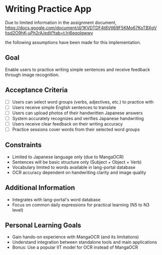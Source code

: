 # Writing Practice App

Due to limited information in the assignment document,
https://docs.google.com/document/d/1KVDTDF4t8VtI69F5KMo67KoTBXgVhsd2O9hK-uPh2rA/edit?tab=t.lrj6eqolqwwv

the following assumptions have been made for this implementation.

## Goal
Enable users to practice writing simple sentences and receive feedback through image recognition.

## Acceptance Criteria
- [ ] Users can select word groups (verbs, adjectives, etc.) to practice with
- [ ] Users receive simple English sentences to translate
- [ ] Users can upload photos of their handwritten Japanese answers
- [ ] System accurately recognizes and verifies Japanese handwriting
- [ ] Users receive clear feedback on their writing accuracy
- [ ] Practice sessions cover words from their selected word groups

## Constraints
- Limited to Japanese language only (due to MangaOCR)
- Sentences will be basic structure only (Subject + Object + Verb)
- Vocabulary limited to words available in lang-portal database
- OCR accuracy dependent on handwriting clarity and image quality

## Additional Information
- Integrates with lang-portal's word database
- Focus on common daily expressions for practical learning (N5 to N3 level)

## Personal Learning Goals
- Gain hands-on experience with MangaOCR (and its limitations)
- Understand integration between standalone tools and main applications
- Bonus: Use a popular IIT model for OCR instead of MangaOCR